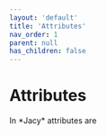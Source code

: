 ```yaml
---
layout: 'default'
title: 'Attributes'
nav_order: 1
parent: null
has_children: false
---
```


# Attributes

In \*Jacy\* attributes are
